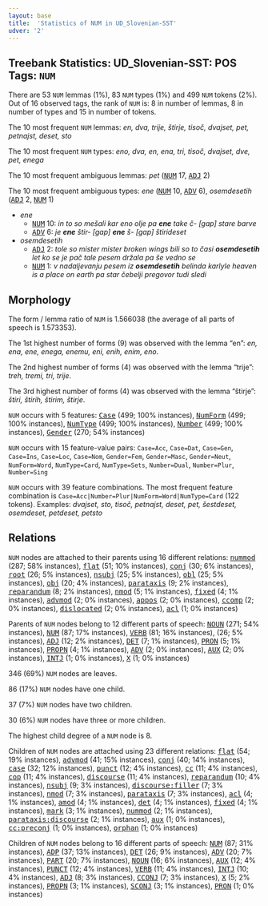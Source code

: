 ```yaml
---
layout: base
title:  'Statistics of NUM in UD_Slovenian-SST'
udver: '2'
---
```


## Treebank Statistics: UD_Slovenian-SST: POS Tags: `NUM`

There are 53 `NUM` lemmas (1%), 83 `NUM` types (1%) and 499 `NUM` tokens (2%).
Out of 16 observed tags, the rank of `NUM` is: 8 in number of lemmas, 8 in number of types and 15 in number of tokens.

The 10 most frequent `NUM` lemmas: <em>en, dva, trije, štirje, tisoč, dvajset, pet, petnajst, deset, sto</em>

The 10 most frequent `NUM` types:  <em>eno, dva, en, ena, tri, tisoč, dvajset, dve, pet, enega</em>

The 10 most frequent ambiguous lemmas: <em>pet</em> (<tt><a href="sl_sst-pos-NUM.html">NUM</a></tt> 17, <tt><a href="sl_sst-pos-ADJ.html">ADJ</a></tt> 2)

The 10 most frequent ambiguous types:  <em>ene</em> (<tt><a href="sl_sst-pos-NUM.html">NUM</a></tt> 10, <tt><a href="sl_sst-pos-ADV.html">ADV</a></tt> 6), <em>osemdesetih</em> (<tt><a href="sl_sst-pos-ADJ.html">ADJ</a></tt> 2, <tt><a href="sl_sst-pos-NUM.html">NUM</a></tt> 1)


* <em>ene</em>
  * <tt><a href="sl_sst-pos-NUM.html">NUM</a></tt> 10: <em>in to so mešali kar eno olje pa <b>ene</b> take č- [gap] stare barve</em>
  * <tt><a href="sl_sst-pos-ADV.html">ADV</a></tt> 6: <em>je <b>ene</b> štir- [gap] <b>ene</b> š- [gap] štirideset</em>
* <em>osemdesetih</em>
  * <tt><a href="sl_sst-pos-ADJ.html">ADJ</a></tt> 2: <em>tole so mister mister broken wings bili so to časi <b>osemdesetih</b> let ko se je pač tale pesem držala pa še vedno se</em>
  * <tt><a href="sl_sst-pos-NUM.html">NUM</a></tt> 1: <em>v nadaljevanju pesem iz <b>osemdesetih</b> belinda karlyle heaven is a place on earth pa star čebelji pregovor tudi sledi</em>

## Morphology

The form / lemma ratio of `NUM` is 1.566038 (the average of all parts of speech is 1.573353).

The 1st highest number of forms (9) was observed with the lemma “en”: <em>en, ena, ene, enega, enemu, eni, enih, enim, eno</em>.

The 2nd highest number of forms (4) was observed with the lemma “trije”: <em>treh, tremi, tri, trije</em>.

The 3rd highest number of forms (4) was observed with the lemma “štirje”: <em>štiri, štirih, štirim, štirje</em>.

`NUM` occurs with 5 features: <tt><a href="sl_sst-feat-Case.html">Case</a></tt> (499; 100% instances), <tt><a href="sl_sst-feat-NumForm.html">NumForm</a></tt> (499; 100% instances), <tt><a href="sl_sst-feat-NumType.html">NumType</a></tt> (499; 100% instances), <tt><a href="sl_sst-feat-Number.html">Number</a></tt> (499; 100% instances), <tt><a href="sl_sst-feat-Gender.html">Gender</a></tt> (270; 54% instances)

`NUM` occurs with 15 feature-value pairs: `Case=Acc`, `Case=Dat`, `Case=Gen`, `Case=Ins`, `Case=Loc`, `Case=Nom`, `Gender=Fem`, `Gender=Masc`, `Gender=Neut`, `NumForm=Word`, `NumType=Card`, `NumType=Sets`, `Number=Dual`, `Number=Plur`, `Number=Sing`

`NUM` occurs with 39 feature combinations.
The most frequent feature combination is `Case=Acc|Number=Plur|NumForm=Word|NumType=Card` (122 tokens).
Examples: <em>dvajset, sto, tisoč, petnajst, deset, pet, šestdeset, osemdeset, petdeset, petsto</em>


## Relations

`NUM` nodes are attached to their parents using 16 different relations: <tt><a href="sl_sst-dep-nummod.html">nummod</a></tt> (287; 58% instances), <tt><a href="sl_sst-dep-flat.html">flat</a></tt> (51; 10% instances), <tt><a href="sl_sst-dep-conj.html">conj</a></tt> (30; 6% instances), <tt><a href="sl_sst-dep-root.html">root</a></tt> (26; 5% instances), <tt><a href="sl_sst-dep-nsubj.html">nsubj</a></tt> (25; 5% instances), <tt><a href="sl_sst-dep-obl.html">obl</a></tt> (25; 5% instances), <tt><a href="sl_sst-dep-obj.html">obj</a></tt> (20; 4% instances), <tt><a href="sl_sst-dep-parataxis.html">parataxis</a></tt> (9; 2% instances), <tt><a href="sl_sst-dep-reparandum.html">reparandum</a></tt> (8; 2% instances), <tt><a href="sl_sst-dep-nmod.html">nmod</a></tt> (5; 1% instances), <tt><a href="sl_sst-dep-fixed.html">fixed</a></tt> (4; 1% instances), <tt><a href="sl_sst-dep-advmod.html">advmod</a></tt> (2; 0% instances), <tt><a href="sl_sst-dep-appos.html">appos</a></tt> (2; 0% instances), <tt><a href="sl_sst-dep-ccomp.html">ccomp</a></tt> (2; 0% instances), <tt><a href="sl_sst-dep-dislocated.html">dislocated</a></tt> (2; 0% instances), <tt><a href="sl_sst-dep-acl.html">acl</a></tt> (1; 0% instances)

Parents of `NUM` nodes belong to 12 different parts of speech: <tt><a href="sl_sst-pos-NOUN.html">NOUN</a></tt> (271; 54% instances), <tt><a href="sl_sst-pos-NUM.html">NUM</a></tt> (87; 17% instances), <tt><a href="sl_sst-pos-VERB.html">VERB</a></tt> (81; 16% instances),  (26; 5% instances), <tt><a href="sl_sst-pos-ADJ.html">ADJ</a></tt> (12; 2% instances), <tt><a href="sl_sst-pos-DET.html">DET</a></tt> (7; 1% instances), <tt><a href="sl_sst-pos-PRON.html">PRON</a></tt> (5; 1% instances), <tt><a href="sl_sst-pos-PROPN.html">PROPN</a></tt> (4; 1% instances), <tt><a href="sl_sst-pos-ADV.html">ADV</a></tt> (2; 0% instances), <tt><a href="sl_sst-pos-AUX.html">AUX</a></tt> (2; 0% instances), <tt><a href="sl_sst-pos-INTJ.html">INTJ</a></tt> (1; 0% instances), <tt><a href="sl_sst-pos-X.html">X</a></tt> (1; 0% instances)

346 (69%) `NUM` nodes are leaves.

86 (17%) `NUM` nodes have one child.

37 (7%) `NUM` nodes have two children.

30 (6%) `NUM` nodes have three or more children.

The highest child degree of a `NUM` node is 8.

Children of `NUM` nodes are attached using 23 different relations: <tt><a href="sl_sst-dep-flat.html">flat</a></tt> (54; 19% instances), <tt><a href="sl_sst-dep-advmod.html">advmod</a></tt> (41; 15% instances), <tt><a href="sl_sst-dep-conj.html">conj</a></tt> (40; 14% instances), <tt><a href="sl_sst-dep-case.html">case</a></tt> (32; 12% instances), <tt><a href="sl_sst-dep-punct.html">punct</a></tt> (12; 4% instances), <tt><a href="sl_sst-dep-cc.html">cc</a></tt> (11; 4% instances), <tt><a href="sl_sst-dep-cop.html">cop</a></tt> (11; 4% instances), <tt><a href="sl_sst-dep-discourse.html">discourse</a></tt> (11; 4% instances), <tt><a href="sl_sst-dep-reparandum.html">reparandum</a></tt> (10; 4% instances), <tt><a href="sl_sst-dep-nsubj.html">nsubj</a></tt> (9; 3% instances), <tt><a href="sl_sst-dep-discourse-filler.html">discourse:filler</a></tt> (7; 3% instances), <tt><a href="sl_sst-dep-nmod.html">nmod</a></tt> (7; 3% instances), <tt><a href="sl_sst-dep-parataxis.html">parataxis</a></tt> (7; 3% instances), <tt><a href="sl_sst-dep-acl.html">acl</a></tt> (4; 1% instances), <tt><a href="sl_sst-dep-amod.html">amod</a></tt> (4; 1% instances), <tt><a href="sl_sst-dep-det.html">det</a></tt> (4; 1% instances), <tt><a href="sl_sst-dep-fixed.html">fixed</a></tt> (4; 1% instances), <tt><a href="sl_sst-dep-mark.html">mark</a></tt> (3; 1% instances), <tt><a href="sl_sst-dep-nummod.html">nummod</a></tt> (2; 1% instances), <tt><a href="sl_sst-dep-parataxis-discourse.html">parataxis:discourse</a></tt> (2; 1% instances), <tt><a href="sl_sst-dep-aux.html">aux</a></tt> (1; 0% instances), <tt><a href="sl_sst-dep-cc-preconj.html">cc:preconj</a></tt> (1; 0% instances), <tt><a href="sl_sst-dep-orphan.html">orphan</a></tt> (1; 0% instances)

Children of `NUM` nodes belong to 16 different parts of speech: <tt><a href="sl_sst-pos-NUM.html">NUM</a></tt> (87; 31% instances), <tt><a href="sl_sst-pos-ADP.html">ADP</a></tt> (37; 13% instances), <tt><a href="sl_sst-pos-DET.html">DET</a></tt> (26; 9% instances), <tt><a href="sl_sst-pos-ADV.html">ADV</a></tt> (20; 7% instances), <tt><a href="sl_sst-pos-PART.html">PART</a></tt> (20; 7% instances), <tt><a href="sl_sst-pos-NOUN.html">NOUN</a></tt> (16; 6% instances), <tt><a href="sl_sst-pos-AUX.html">AUX</a></tt> (12; 4% instances), <tt><a href="sl_sst-pos-PUNCT.html">PUNCT</a></tt> (12; 4% instances), <tt><a href="sl_sst-pos-VERB.html">VERB</a></tt> (11; 4% instances), <tt><a href="sl_sst-pos-INTJ.html">INTJ</a></tt> (10; 4% instances), <tt><a href="sl_sst-pos-ADJ.html">ADJ</a></tt> (8; 3% instances), <tt><a href="sl_sst-pos-CCONJ.html">CCONJ</a></tt> (7; 3% instances), <tt><a href="sl_sst-pos-X.html">X</a></tt> (5; 2% instances), <tt><a href="sl_sst-pos-PROPN.html">PROPN</a></tt> (3; 1% instances), <tt><a href="sl_sst-pos-SCONJ.html">SCONJ</a></tt> (3; 1% instances), <tt><a href="sl_sst-pos-PRON.html">PRON</a></tt> (1; 0% instances)

